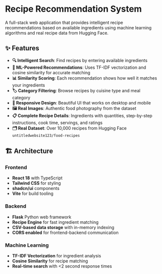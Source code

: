 # Recipe Recommendation System

A full-stack web application that provides intelligent recipe recommendations based on available ingredients using machine learning algorithms and real recipe data from Hugging Face.


## ✨ Features

- **🔍 Intelligent Search**: Find recipes by entering available ingredients
- **🎯 ML-Powered Recommendations**: Uses TF-IDF vectorization and cosine similarity for accurate matching
- **📊 Similarity Scoring**: Each recommendation shows how well it matches your ingredients
- **🏷️ Category Filtering**: Browse recipes by cuisine type and meal category
- **📱 Responsive Design**: Beautiful UI that works on desktop and mobile
- **🖼️ Real Images**: Authentic food photography from the dataset
- **📋 Complete Recipe Details**: Ingredients with quantities, step-by-step instructions, cook time, servings, and ratings
- **🗂️ Real Dataset**: Over 10,000 recipes from Hugging Face `untitledwebsite123/food-recipes`

## 🏗️ Architecture

### Frontend
- **React 18** with TypeScript
- **Tailwind CSS** for styling
- **shadcn/ui** components
- **Vite** for build tooling

### Backend
- **Flask** Python web framework
- **Recipe Engine** for fast ingredient matching
- **CSV-based data storage** with in-memory indexing
- **CORS enabled** for frontend-backend communication

### Machine Learning
- **TF-IDF Vectorization** for ingredient analysis
- **Cosine Similarity** for recipe matching
- **Real-time search** with <2 second response times
